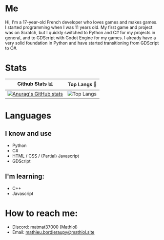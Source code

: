 # Me
Hi, I'm a 17-year-old French developer who loves games and makes games. I started programming when I was 11 years old. My first game and project was on Scratch, but I quickly switched to Python and C# for my projects in general, and to GDScript with Godot Engine for my games. I already have a very solid foundation in Python and have started transitioning from GDScript to C#.

# Stats
| Github Stats 📊 | Top Langs 💬 |
|-----------------|---------------|
|[![Anurag's GitHub stats](https://github-readme-stats.vercel.app/api?username=matmat37000&show_icons=true&theme=transparent&hide_border=true)](https://github.com/anuraghazra/github-readme-stats) | ![Top Langs](https://github-readme-stats.vercel.app/api/top-langs/?username=matmat37000&hide=javascript,css,scss,html&theme=transparent&hide_border=true) |

<!-- [![trophy](https://github-profile-trophy.vercel.app/?username=matmat37000&theme=transparent)](https://github.com/ryo-ma/github-profile-trophy) -->

# Languages 
## I know and use
- Python
- C#
- HTML / CSS / (Partial) Javascript
- GDScript
## I'm learning:
- C++
- Javascript

# How to reach me: 
  - Discord: matmat37000 (Mathiol)
  - Email: mathieu.bordieraupy@mathiol.site
